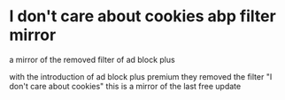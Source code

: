 # I don't care about cookies abp filter mirror
a mirror of the removed filter of ad block plus

with the introduction of ad block plus premium they removed the filter "I don't care about cookies"
this is a mirror of the last free update
